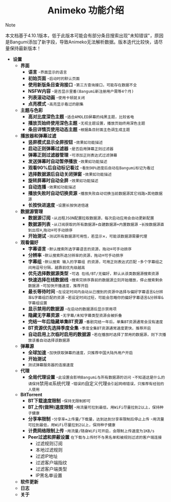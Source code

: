 <h1 align="center">Animeko 功能介绍</h1>

> [!NOTE]
> 本文档基于4.10.1版本，低于此版本可能会有部分条目搜索出现"未知错误"，原因是Bangumi添加了新字段，导致Animeko无法解析数据。版本迭代比较快，请尽量保持最新版本！

- **设置**
	- **界面**
		- **语言**
		-`界面显示的语言`
		- **初始页面**
		-`启动时的默认页面`
		- **使用新版条目查询接口**
		-`第三方查询接口，可能存在数据不全`
		- **NSFW内容**
		-`是否显示里番(Bangumi新注册用户需等4个月)`
		- **列表滚动动画**
		-`使用卡顿就关闭`
		- **点亮模式**
		-`高亮显示看过的剧集`
	- **主题与色彩**
		- **高对比度深色主题**
		-`适合AMOLED屏幕的纯黑主题，比较省电`
		- **播放页始终使用深色主题**
		-`无视主题设置，播放页始终用深色主题`
		- **条目详情页使用动态主题**
		-`根据条目封面主色调生成主题`
	- **播放器和弹幕过滤**
		- **竖屏模式显示全屏按钮**
		-`效果如功能描述`
		- **启动正则弹幕过滤器**
		-`是否启用弹幕正则过滤器`
		- **弹幕正则过滤器管理**
		-`可添加正则表达式过滤弹幕`
		- **发送弹幕时自动暂停播放**
		-`效果如功能描述`
		- **观看90%后自动标记看过**
		-`看到90%进度后自动在Bangumi标记为看过`
		- **选择数据源后自动关闭弹窗**
		-`效果如功能描述`
		- **旋转屏幕时自动全屏**
		-`效果如功能描述`
		- **自动连播**
		-`效果如功能描述`
		- **播放失败时自动切换资源**
		-`播放失败自动切换当前数据源其它线路>其他数据源`
		- **长按快进速度**
		-`设置长按快进倍速`
	- **数据源管理**
		- **数据源订阅**
		-`从远程JSON配置拉取数据源，每次启动应用会自动更新配置`
		- **数据源列表**
		-`从订阅获取的所有数据源+自建数据源+内置数据源`
		-`长按数据源直到出现`≡,`拖动`≡`可手动排序`
		- **开始测试**
		-`测试所有数据源可用性，若显示`×`，可能该数据源需要代理`
	- **观看偏好**
		- **字幕语言**
		-`默认搜索所选字幕语言的资源，拖动`≡`可手动排序`
		- **分辨率**
		-`默认搜索所选分辨率的资源，拖动`≡`可手动排序`
		- **字幕组**
		-`默认搜索 输入的字幕组 的资源，可用正则表达式匹配`
		-`多个字幕组之间用逗号分隔，越靠前优先级越高`
		- **优先选择数据源类型**
		-`可选 在线/BT/无偏好，默认从该类数据源搜索资源`
		- **快速选择在线数据线**
		-`搜索完排序靠前的数据源立刻开始播放，停止搜索剩余数据源`
		-`可加快开播速度，推荐开启`
		- **最长等待时间**
		-`在设定时间内自动从已搜到的资源中选择与偏好字幕语言&分辨率&字幕组匹配的资源`
		-`若设定时间过短，可能会忽略你的偏好字幕语言&分辨率&字幕组设置`
		- **显示禁用的数据源**
		-`在启动的数据源后显示禁用项`
		- **隐藏无字幕资源**
		-`无字幕/未知字幕类型资源会被折叠`
		- **完结一年后隐藏单集BT资源**
		-`番剧完结一年后，单集BT资源通常会没有速度`
		- **BT资源优先选择季度全集**
		-`季度全集BT资源通常速度更快，推荐开启`
		- **自动启用上次临时启用的数据源**
		-`若在播放时选择了禁用的数据源，则下次播放该番自动选择该数据源`
	- **弹幕源**
		- **全球加速**
		-`加快获取弹幕的速度，只推荐中国大陆外用户开启`
		- **开始测试**
		- `测试弹幕服务器的连接速度`
	- **代理**
		- **全局代理设置**
		-`此设置会影响Bangumi与所有数据源的访问`
		-`不知道这是什么的请保持`禁用`或`系统代理
		-`错误的`自定义代理`会引起网络错误，只推荐有经验的人使用`
	- **BitTorrent**
		- **BT下载速度限制**
		-`保持无限制即可`
		- **BT上传(做种)速度限制**
		-`用流量可拉到最低，用WiFi尽量拉到2以上，保持种子健康`
		- **分享率限制**
		-`分享率=上传量/下载量，达到达到分享率限制后停止上传`
		-`用流量可拉到最低，用WiFi尽量拉到2以上，保持种子健康`
		- **计费网络限制上传**
		-`用流量/随身WiFi可开启，会限制上传速度为1KB/s`
		- **Peer过滤和屏蔽设置**
		`在下载与上传时不与黑名单和被规则过滤的客户端连接`
			- 过滤规则订阅
			- 本地过滤规则
			- 过滤IP地址
			- 过滤客户端指纹
			- 过滤客户端类型
			- IP黑名单设置
	- **软件更新**
	- **日志**
	- **关于**

